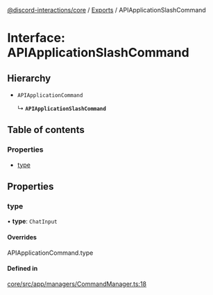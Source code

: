 [@discord-interactions/core](../README.md) / [Exports](../modules.md) / APIApplicationSlashCommand

# Interface: APIApplicationSlashCommand

## Hierarchy

- `APIApplicationCommand`

  ↳ **`APIApplicationSlashCommand`**

## Table of contents

### Properties

- [type](APIApplicationSlashCommand.md#type)

## Properties

### type

• **type**: `ChatInput`

#### Overrides

APIApplicationCommand.type

#### Defined in

[core/src/app/managers/CommandManager.ts:18](https://github.com/ssMMiles/interactions.ts/blob/df1cc9e/packages/core/src/app/managers/CommandManager.ts#L18)
